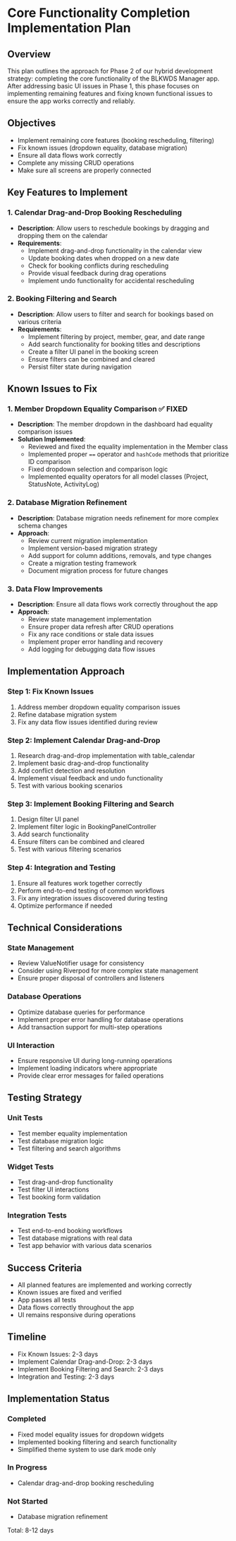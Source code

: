 # Core Functionality Completion Implementation Plan

## Overview
This plan outlines the approach for Phase 2 of our hybrid development strategy: completing the core functionality of the BLKWDS Manager app. After addressing basic UI issues in Phase 1, this phase focuses on implementing remaining features and fixing known functional issues to ensure the app works correctly and reliably.

## Objectives
- Implement remaining core features (booking rescheduling, filtering)
- Fix known issues (dropdown equality, database migration)
- Ensure all data flows work correctly
- Complete any missing CRUD operations
- Make sure all screens are properly connected

## Key Features to Implement

### 1. Calendar Drag-and-Drop Booking Rescheduling
- **Description**: Allow users to reschedule bookings by dragging and dropping them on the calendar
- **Requirements**:
  - Implement drag-and-drop functionality in the calendar view
  - Update booking dates when dropped on a new date
  - Check for booking conflicts during rescheduling
  - Provide visual feedback during drag operations
  - Implement undo functionality for accidental rescheduling

### 2. Booking Filtering and Search
- **Description**: Allow users to filter and search for bookings based on various criteria
- **Requirements**:
  - Implement filtering by project, member, gear, and date range
  - Add search functionality for booking titles and descriptions
  - Create a filter UI panel in the booking screen
  - Ensure filters can be combined and cleared
  - Persist filter state during navigation

## Known Issues to Fix

### 1. Member Dropdown Equality Comparison ✅ FIXED
- **Description**: The member dropdown in the dashboard had equality comparison issues
- **Solution Implemented**:
  - Reviewed and fixed the equality implementation in the Member class
  - Implemented proper `==` operator and `hashCode` methods that prioritize ID comparison
  - Fixed dropdown selection and comparison logic
  - Implemented equality operators for all model classes (Project, StatusNote, ActivityLog)

### 2. Database Migration Refinement
- **Description**: Database migration needs refinement for more complex schema changes
- **Approach**:
  - Review current migration implementation
  - Implement version-based migration strategy
  - Add support for column additions, removals, and type changes
  - Create a migration testing framework
  - Document migration process for future changes

### 3. Data Flow Improvements
- **Description**: Ensure all data flows work correctly throughout the app
- **Approach**:
  - Review state management implementation
  - Ensure proper data refresh after CRUD operations
  - Fix any race conditions or stale data issues
  - Implement proper error handling and recovery
  - Add logging for debugging data flow issues

## Implementation Approach

### Step 1: Fix Known Issues
1. Address member dropdown equality comparison issues
2. Refine database migration system
3. Fix any data flow issues identified during review

### Step 2: Implement Calendar Drag-and-Drop
1. Research drag-and-drop implementation with table_calendar
2. Implement basic drag-and-drop functionality
3. Add conflict detection and resolution
4. Implement visual feedback and undo functionality
5. Test with various booking scenarios

### Step 3: Implement Booking Filtering and Search
1. Design filter UI panel
2. Implement filter logic in BookingPanelController
3. Add search functionality
4. Ensure filters can be combined and cleared
5. Test with various filtering scenarios

### Step 4: Integration and Testing
1. Ensure all features work together correctly
2. Perform end-to-end testing of common workflows
3. Fix any integration issues discovered during testing
4. Optimize performance if needed

## Technical Considerations

### State Management
- Review ValueNotifier usage for consistency
- Consider using Riverpod for more complex state management
- Ensure proper disposal of controllers and listeners

### Database Operations
- Optimize database queries for performance
- Implement proper error handling for database operations
- Add transaction support for multi-step operations

### UI Interaction
- Ensure responsive UI during long-running operations
- Implement loading indicators where appropriate
- Provide clear error messages for failed operations

## Testing Strategy

### Unit Tests
- Test member equality implementation
- Test database migration logic
- Test filtering and search algorithms

### Widget Tests
- Test drag-and-drop functionality
- Test filter UI interactions
- Test booking form validation

### Integration Tests
- Test end-to-end booking workflows
- Test database migrations with real data
- Test app behavior with various data scenarios

## Success Criteria
- All planned features are implemented and working correctly
- Known issues are fixed and verified
- App passes all tests
- Data flows correctly throughout the app
- UI remains responsive during operations

## Timeline
- Fix Known Issues: 2-3 days
- Implement Calendar Drag-and-Drop: 2-3 days
- Implement Booking Filtering and Search: 2-3 days
- Integration and Testing: 2-3 days

## Implementation Status

### Completed
- Fixed model equality issues for dropdown widgets
- Implemented booking filtering and search functionality
- Simplified theme system to use dark mode only

### In Progress
- Calendar drag-and-drop booking rescheduling

### Not Started
- Database migration refinement

Total: 8-12 days
